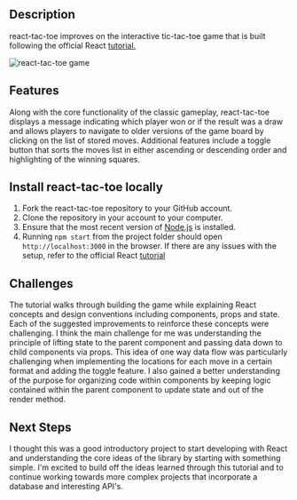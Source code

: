 ## Description

react-tac-toe improves on the interactive tic-tac-toe game that is built following the official React [tutorial.](https://reactjs.org/tutorial/tutorial.html)

![react-tac-toe game](https://www.dropbox.com/s/7ryu07z9x8468zj/reacttactoe.png?raw=1)

## Features

Along with the core functionality of the classic gameplay, react-tac-toe displays a message indicating which player won or if the result was a draw and allows players to navigate to older versions of the game board by clicking on the list of stored moves. Additional features include a toggle button that sorts the moves list in either ascending or descending order and highlighting of the winning squares.

## Install react-tac-toe locally

1.  Fork the react-tac-toe repository to your GitHub account.
1.  Clone the repository in your account to your computer.
1.  Ensure that the most recent version of [Node.js](https://nodejs.org/) is installed.
1.  Running `npm start` from the project folder should open `http://localhost:3000` in the browser.
    If there are any issues with the setup, refer to the official React [tutorial](https://reactjs.org/tutorial/tutorial.html)

## Challenges

The tutorial walks through building the game while explaining React concepts and design conventions including components, props and state. Each of the suggested improvements to reinforce these concepts were challenging. I think the main challenge for me was understanding the principle of lifting state to the parent component and passing data down to child components via props. This idea of one way data flow was particularly challenging when implementing the locations for each move in a certain format and adding the toggle feature. I also gained a better understanding of the purpose for organizing code within components by keeping logic contained within the parent component to update state and out of the render method.

## Next Steps

I thought this was a good introductory project to start developing with React and understanding the core ideas of the library by starting with something simple. I'm excited to build off the ideas learned through this tutorial and to continue working towards more complex projects that incorporate a database and interesting API's.
